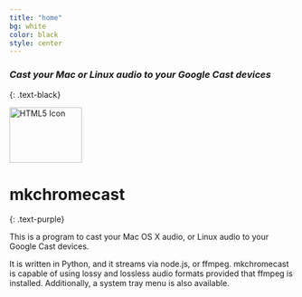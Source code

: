 ```yaml
---
title: "home"
bg: white
color: black
style: center
---
```


### *Cast your Mac or Linux audio to your Google Cast devices*
{: .text-black}

  <img
  src="https://raw.githubusercontent.com/muammar/mkchromecast/master/images/google.png" alt="HTML5 Icon" style="width:128px;height:98px;">

# mkchromecast
{: .text-purple}

This is a program to cast your Mac OS X audio, or Linux audio to your Google
Cast devices.

It is written in Python, and it streams via node.js, or ffmpeg. mkchromecast is
capable of using lossy and lossless audio formats provided that ffmpeg is
installed. Additionally, a system tray menu is also available.
